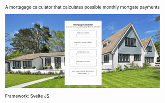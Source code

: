 A mortagage calculator that calculates possible monthly mortgate payments

![alt text](https://github.com/gewashington/mortage-calculator/blob/master/public/images/mortgagecalculator.gif "Mortgage Calculator")

Framework: Svelte JS